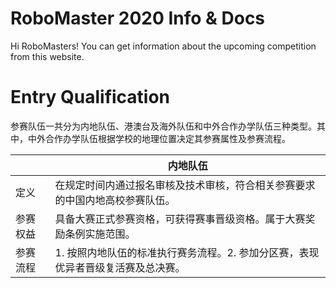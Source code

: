 # RoboMaster 2020 Info & Docs

Hi RoboMasters! You can get information about the upcoming competition from this website.

# Entry Qualification
参赛队伍一共分为内地队伍、港澳台及海外队伍和中外合作办学队伍三种类型。其中，中外合作办学队伍根据学校的地理位置决定其参赛属性及参赛流程。

||内地队伍|
--------|---
|定义|在规定时间内通过报名审核及技术审核，符合相关参赛要求的中国内地高校参赛队伍。|
|参赛权益|具备大赛正式参赛资格，可获得赛事晋级资格。属于大赛奖励条例实施范围。|
|参赛流程|1.	按照内地队伍的标准执行赛务流程。2.	参加分区赛，表现优异者晋级复活赛及总决赛。|
